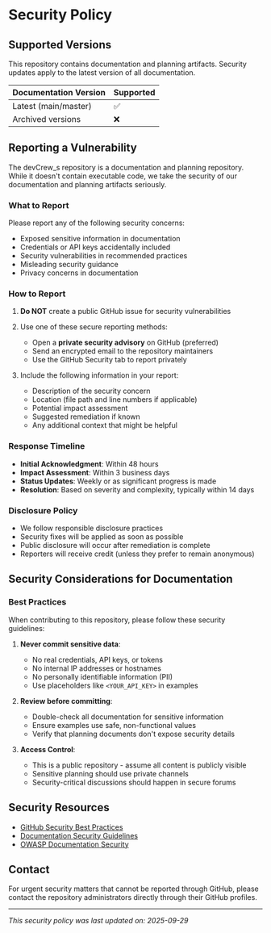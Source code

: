 # Security Policy

## Supported Versions

This repository contains documentation and planning artifacts. Security updates apply to the latest version of all documentation.

| Documentation Version | Supported          |
| -------------------- | ------------------ |
| Latest (main/master) | :white_check_mark: |
| Archived versions    | :x:                |

## Reporting a Vulnerability

The devCrew_s repository is a documentation and planning repository. While it doesn't contain executable code, we take the security of our documentation and planning artifacts seriously.

### What to Report

Please report any of the following security concerns:

- Exposed sensitive information in documentation
- Credentials or API keys accidentally included
- Security vulnerabilities in recommended practices
- Misleading security guidance
- Privacy concerns in documentation

### How to Report

1. **Do NOT** create a public GitHub issue for security vulnerabilities
2. Use one of these secure reporting methods:
   - Open a **private security advisory** on GitHub (preferred)
   - Send an encrypted email to the repository maintainers
   - Use the GitHub Security tab to report privately

3. Include the following information in your report:
   - Description of the security concern
   - Location (file path and line numbers if applicable)
   - Potential impact assessment
   - Suggested remediation if known
   - Any additional context that might be helpful

### Response Timeline

- **Initial Acknowledgment**: Within 48 hours
- **Impact Assessment**: Within 3 business days  
- **Status Updates**: Weekly or as significant progress is made
- **Resolution**: Based on severity and complexity, typically within 14 days

### Disclosure Policy

- We follow responsible disclosure practices
- Security fixes will be applied as soon as possible
- Public disclosure will occur after remediation is complete
- Reporters will receive credit (unless they prefer to remain anonymous)

## Security Considerations for Documentation

### Best Practices

When contributing to this repository, please follow these security guidelines:

1. **Never commit sensitive data**:
   - No real credentials, API keys, or tokens
   - No internal IP addresses or hostnames
   - No personally identifiable information (PII)
   - Use placeholders like `<YOUR_API_KEY>` in examples

2. **Review before committing**:
   - Double-check all documentation for sensitive information
   - Ensure examples use safe, non-functional values
   - Verify that planning documents don't expose security details

3. **Access Control**:
   - This is a public repository - assume all content is publicly visible
   - Sensitive planning should use private channels
   - Security-critical discussions should happen in secure forums

## Security Resources

- [GitHub Security Best Practices](https://docs.github.com/en/code-security/getting-started)
- [Documentation Security Guidelines](docs/security/security-policy-template.md)
- [OWASP Documentation Security](https://owasp.org/www-project-documentation-security/)

## Contact

For urgent security matters that cannot be reported through GitHub, please contact the repository administrators directly through their GitHub profiles.

---

*This security policy was last updated on: 2025-09-29*